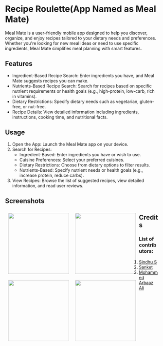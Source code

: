 # Recipe Roulette(App Named as Meal Mate)

Meal Mate is a user-friendly mobile app designed to help you discover, organize, and enjoy recipes tailored to your dietary needs and preferences. Whether you're looking for new meal ideas or need to use specific ingredients, Meal Mate simplifies meal planning with smart features.

## Features

- Ingredient-Based Recipe Search: Enter ingredients you have, and Meal Mate suggests recipes you can make.
- Nutrients-Based Recipe Search: Search for recipes based on specific nutrient requirements or health goals (e.g., high-protein, low-carb, rich in vitamins).
- Dietary Restrictions: Specify dietary needs such as vegetarian, gluten-free, or nut-free.
- Recipe Details: View detailed information including ingredients, instructions, cooking time, and nutritional facts.

## Usage

1. Open the App: Launch the Meal Mate app on your device.
2. Search for Recipes:
   - Ingredient-Based: Enter ingredients you have or wish to use.
   - Cuisine Preferences: Select your preferred cuisines.
   - Dietary Restrictions: Choose from dietary options to filter results.
   - Nutrients-Based: Specify nutrient needs or health goals (e.g., increase protein, reduce carbs).
3. View Recipes: Browse the list of suggested recipes, view detailed information, and read user reviews.

## Screenshots

[<img src="/readme/launch_icon.png" align="left"
width="200"
hspace="10" vspace="10">](/readme/launch_icon.png)
[<img src="/readme/splash.png" align="left"
width="200"
hspace="10" vspace="10">](/readme/splash.png)
[<img src="/readme/home_screen.png" align="left"
width="200"
hspace="10" vspace="10">](/readme/home_screen.png)
[<img src="/readme/details_screen.png" align="left"
width="200"
hspace="10" vspace="10">](/readme/details_screen.png)


## Credits

### List of contributors:
1. <a href="https://www.linkedin.com/in/sindhu-s-90461321/"> Sindhu S </a>
2. <a href=""> Sanket </a>
3. <a href="https://www.linkedin.com/in/mohammedarbaazali/"> Mohammed Arbaaz Ali </a>
